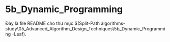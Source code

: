# 5b_Dynamic_Programming

Đây là file README cho thư mục $(Split-Path algorithms-study\05_Advanced_Algorithm_Design_Techniques\5b_Dynamic_Programming -Leaf).
